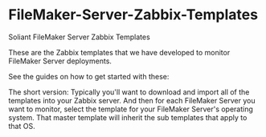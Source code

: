 # FileMaker-Server-Zabbix-Templates
Soliant FileMaker Server Zabbix Templates

These are the Zabbix templates that we have developed to monitor FileMaker Server deployments.

See the guides on how to get started with these: <link to our web site>

The short version:
Typically you'll want to download and import all of the templates into your Zabbix server.  And then for each FileMaker Server you want to monitor, select the template for your FileMaker Server's operating system.  That master template will inherit the sub templates that apply to that OS.
